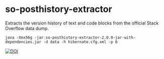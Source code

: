 # so-posthistory-extractor
Extracts the version history of text and code blocks from the official Stack Overflow data dump.

    java -Xmx56g -jar so-posthistory-extractor-2.0.0-jar-with-dependencies.jar -d data -h hibernate.cfg.xml -p 6

[![DOI](https://zenodo.org/badge/98211942.svg)](https://zenodo.org/badge/latestdoi/98211942)
